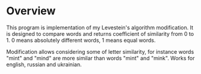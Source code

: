 <h1>Overview</h1>

This program is implementation of my Levestein's 
algorithm modification. It is designed to compare
words and returns coefficient of similarity from
0 to 1. 0 means absolutely different words, 1
means equal words.

Modification allows considering some of letter
similarity, for instance words "mint" and "mind"
are more similar than words "mint" and "mink".
Works for english, russian and ukrainian.
